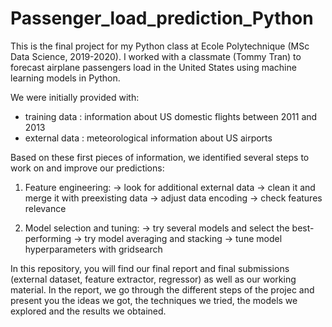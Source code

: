 # Passenger_load_prediction_Python

This is the final project for my Python class at Ecole Polytechnique (MSc Data Science, 2019-2020).
I worked with a classmate (Tommy Tran) to forecast airplane passengers load in the United States using machine learning models in Python. 

We were initially provided with:
* training data : information about US domestic flights between 2011 and 2013
* external data : meteorological information about US airports

Based on these first pieces of information, we identified several steps to work on and improve our predictions:

1. Feature engineering:
→ look for additional external data
→ clean it and merge it with preexisting data → adjust data encoding
→ check features relevance

2. Model selection and tuning:
→ try several models and select the best-performing → try model averaging and stacking
→ tune model hyperparameters with gridsearch

In this repository, you will find our final report and final submissions (external dataset, feature extractor, regressor) as well as our working material.
In the report, we go through the different steps of the projec and present you the ideas we got, the techniques we tried, the models we explored and the results we obtained.

